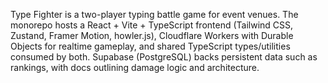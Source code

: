 Type Fighter is a two-player typing battle game for event venues. The monorepo hosts a React + Vite + TypeScript frontend (Tailwind CSS, Zustand, Framer Motion, howler.js), Cloudflare Workers with Durable Objects for realtime gameplay, and shared TypeScript types/utilities consumed by both. Supabase (PostgreSQL) backs persistent data such as rankings, with docs outlining damage logic and architecture.
